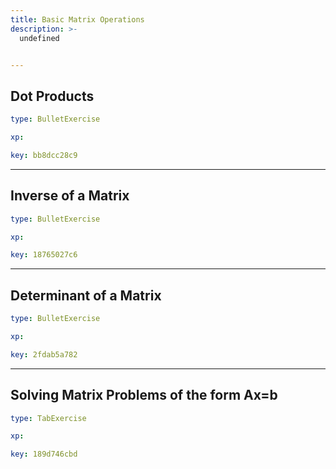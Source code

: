 ```yaml
---
title: Basic Matrix Operations
description: >-
  undefined


---
```

## Dot Products

```yaml
type: BulletExercise

xp: 

key: bb8dcc28c9
```














---
## Inverse of a Matrix

```yaml
type: BulletExercise

xp: 

key: 18765027c6
```














---
## Determinant of a Matrix

```yaml
type: BulletExercise

xp: 

key: 2fdab5a782
```














---
## Solving Matrix Problems of the form Ax=b

```yaml
type: TabExercise

xp: 

key: 189d746cbd
```













